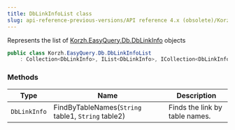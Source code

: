```yaml
---
title: DbLinkInfoList class
slug: api-reference-previous-versions/API reference 4.x (obsolete)/Korzh.EasyQuery.Db namespace/dblinkinfolist-class
---
```



Represents the list of [Korzh.EasyQuery.Db.DbLinkInfo](/api-reference-4x/korzh-easyquery-db-namespace/dblinkinfo-class) objects
```csharp
public class Korzh.EasyQuery.Db.DbLinkInfoList
    : Collection<DbLinkInfo>, IList<DbLinkInfo>, ICollection<DbLinkInfo>, IEnumerable<DbLinkInfo>, IEnumerable, IList, ICollection, IReadOnlyList<DbLinkInfo>, IReadOnlyCollection<DbLinkInfo>

```

### Methods

| Type | Name | Description | 
| --- | --- | --- | 
| `DbLinkInfo` | FindByTableNames(`String` table1, `String` table2) | Finds the link by table names. |